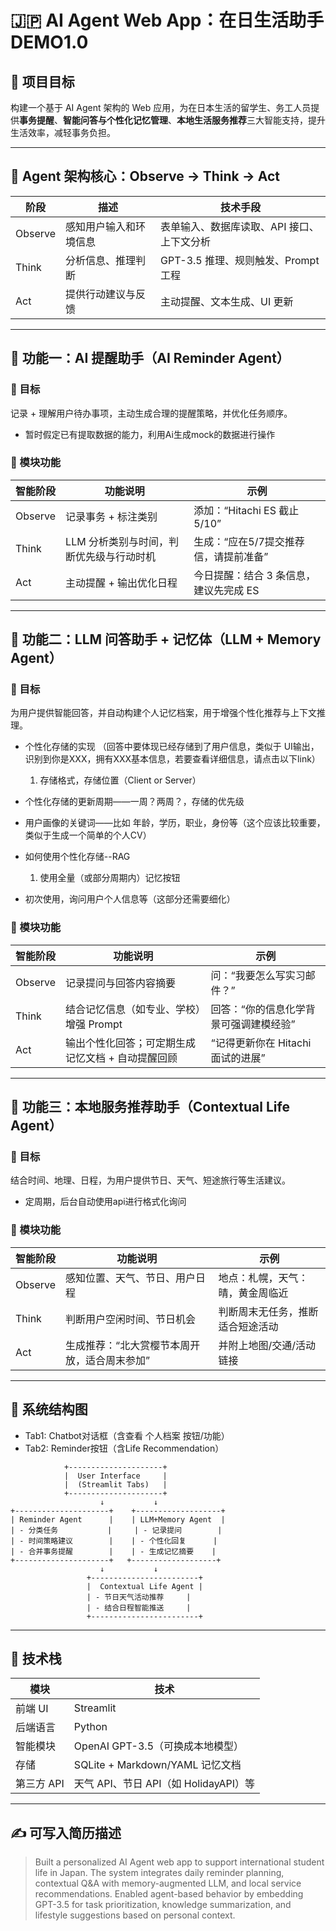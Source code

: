 
# 🇯🇵 AI Agent Web App：在日生活助手 DEMO1.0

## 🧠 项目目标

构建一个基于 AI Agent 架构的 Web 应用，为在日本生活的留学生、务工人员提供**事务提醒**、**智能问答与个性化记忆管理**、**本地生活服务推荐**三大智能支持，提升生活效率，减轻事务负担。

---

## 🧩 Agent 架构核心：Observe → Think → Act

| 阶段    | 描述                   | 技术手段                                  |
|---------|------------------------|-------------------------------------------|
| Observe | 感知用户输入和环境信息 | 表单输入、数据库读取、API 接口、上下文分析 |
| Think   | 分析信息、推理判断     | GPT-3.5 推理、规则触发、Prompt工程        |
| Act     | 提供行动建议与反馈     | 主动提醒、文本生成、UI 更新                |

---

## 📅 功能一：AI 提醒助手（AI Reminder Agent）

### 🎯 目标

记录 + 理解用户待办事项，主动生成合理的提醒策略，并优化任务顺序。
- 暂时假定已有提取数据的能力，利用Ai生成mock的数据进行操作

### 🔧 模块功能

| 智能阶段 | 功能说明                                     | 示例                                       |
|----------|----------------------------------------------|--------------------------------------------|
| Observe  | 记录事务 + 标注类别                          | 添加：“Hitachi ES 截止 5/10”              |
| Think    | LLM 分析类别与时间，判断优先级与行动时机     | 生成：“应在5/7提交推荐信，请提前准备”     |
| Act      | 主动提醒 + 输出优化日程                      | 今日提醒：结合 3 条信息，建议先完成 ES     |

---

## 🤖 功能二：LLM 问答助手 + 记忆体（LLM + Memory Agent）

### 🎯 目标

为用户提供智能回答，并自动构建个人记忆档案，用于增强个性化推荐与上下文推理。

- 个性化存储的实现 （回答中要体现已经存储到了用户信息，类似于 UI输出，识别到你是XXX，拥有XXX基本信息，若要查看详细信息，请点击以下link）
  1. 存储格式，存储位置（Client or Server）
- 个性化存储的更新周期——一周？两周？，存储的优先级
- 用户画像的关键词——比如 年龄，学历，职业，身份等（这个应该比较重要，类似于生成一个简单的个人CV）
- 如何使用个性化存储--RAG
  1. 使用全量（或部分周期内）记忆按钮

- 初次使用，询问用户个人信息等（这部分还需要细化）

### 🔧 模块功能

| 智能阶段 | 功能说明                                         | 示例                                       |
|----------|--------------------------------------------------|--------------------------------------------|
| Observe  | 记录提问与回答内容摘要                           | 问：“我要怎么写实习邮件？”               |
| Think    | 结合记忆信息（如专业、学校）增强 Prompt          | 回答：“你的信息化学背景可强调建模经验”   |
| Act      | 输出个性化回答；可定期生成记忆文档 + 自动提醒回顾 | “记得更新你在 Hitachi 面试的进展”         |

---

## 📍 功能三：本地服务推荐助手（Contextual Life Agent）

### 🎯 目标

结合时间、地理、日程，为用户提供节日、天气、短途旅行等生活建议。
- 定周期，后台自动使用api进行格式化询问

### 🔧 模块功能

| 智能阶段 | 功能说明                                           | 示例                                         |
|----------|----------------------------------------------------|----------------------------------------------|
| Observe  | 感知位置、天气、节日、用户日程                     | 地点：札幌，天气：晴，黄金周临近             |
| Think    | 判断用户空闲时间、节日机会                         | 判断周末无任务，推断适合短途活动             |
| Act      | 生成推荐：“北大赏樱节本周开放，适合周末参加”      | 并附上地图/交通/活动链接                     |

---

## 🧱 系统结构图

- Tab1: Chatbot对话框（含查看 个人档案 按钮/功能）
- Tab2: Reminder按钮（含Life Recommendation）


```
            +---------------------+
            |  User Interface     |
            |  (Streamlit Tabs)   |
            +---------------------+
                    ↓           ↓
+---------------------+    +-------------------+
| Reminder Agent      |    | LLM+Memory Agent  |
| - 分类任务           |     | - 记录提问        |
| - 时间策略建议        |    | - 个性化回复      |
| - 合并事务提醒        |    | - 生成记忆摘要    |
+---------------------+   +-------------------+
                    ↓           ↓
                 +------------------------+
                 |  Contextual Life Agent |
                 | - 节日天气活动推荐     |
                 | - 结合日程智能推送     |
                 +------------------------+
```

---

## 🔧 技术栈

| 模块       | 技术                           |
|------------|--------------------------------|
| 前端 UI    | Streamlit                      |
| 后端语言   | Python                         |
| 智能模块   | OpenAI GPT-3.5（可换成本地模型）|
| 存储       | SQLite + Markdown/YAML 记忆文档 |
| 第三方 API | 天气 API、节日 API（如 HolidayAPI）等 |

---

## ✍️ 可写入简历描述

> Built a personalized AI Agent web app to support international student life in Japan. The system integrates daily reminder planning, contextual Q&A with memory-augmented LLM, and local service recommendations. Enabled agent-based behavior by embedding GPT-3.5 for task prioritization, knowledge summarization, and lifestyle suggestions based on personal context.
